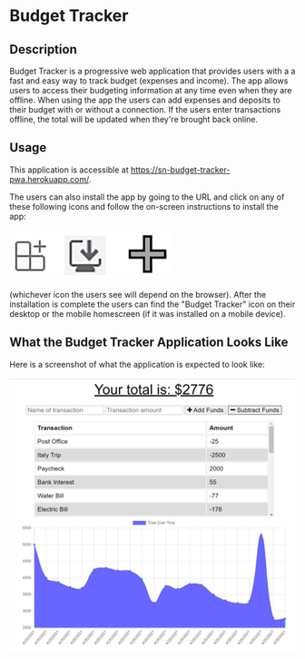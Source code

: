 # Budget Tracker

## Description

Budget Tracker is a progressive web application that provides users with a a fast and easy way to track budget (expenses and income).  The app allows users to access their budgeting information at any time even when they are offline.  When using the app the users can add expenses and deposits to their budget with or without a connection. If the users enter transactions offline, the total will be updated when they're brought back online.

## Usage

This application is accessible at https://sn-budget-tracker-pwa.herokuapp.com/.

The users can also install the app by going to the URL and click on any of these following icons and follow the on-screen instructions to install the app:<br><br>![Mockup](https://github.com/shellienguyen/budget-tracker-pwa/blob/main/public/images/install-icon.jpg)<br><br>(whichever icon the users see will depend on the browser).  After the installation is complete the users can find the "Budget Tracker" icon on their desktop or the mobile homescreen (if it was installed on a mobile device).

## What the Budget Tracker Application Looks Like

Here is a screenshot of what the application is expected to look like:
<br><br>![Mockup](https://github.com/shellienguyen/budget-tracker-pwa/blob/main/public/images/app-demo.jpg)
